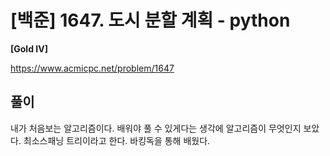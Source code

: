 # [백준] 1647. 도시 분할 계획 - python

**[Gold IV]**



https://www.acmicpc.net/problem/1647



## 풀이
내가 처음보는 알고리즘이다. 배워야 풀 수 있게다는 생각에 
알고리즘이 무엇인지 보았다.
최소스패닝 트리이라고 한다. 바킹독을 통해 배웠다.
